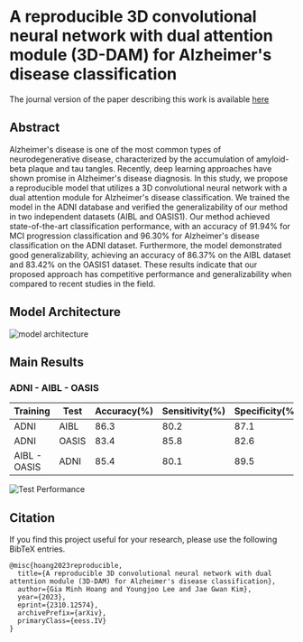 # A reproducible 3D convolutional neural network with dual attention module (3D-DAM) for Alzheimer's disease classification

The journal version of the paper describing this work is available [here](https://doi.org/10.48550/arXiv.2310.12574)

## Abstract

Alzheimer's disease is one of the most common types of neurodegenerative disease, characterized by the accumulation of amyloid-beta plaque and tau tangles. Recently, deep learning approaches have shown promise in Alzheimer's disease diagnosis. In this study, we propose a reproducible model that utilizes a 3D convolutional neural network with a dual attention module for Alzheimer's disease classification. We trained the model in the ADNI database and verified the generalizability of our method in two independent datasets (AIBL and OASIS1). Our method achieved state-of-the-art classification performance, with an accuracy of 91.94% for MCI progression classification and 96.30% for Alzheimer's disease classification on the ADNI dataset. Furthermore, the model demonstrated good generalizability, achieving an accuracy of 86.37% on the AIBL dataset and 83.42% on the OASIS1 dataset. These results indicate that our proposed approach has competitive performance and generalizability when compared to recent studies in the field.

## Model Architecture
![model architecture](https://github.com/giaminhgist/3D-DAM/blob/main/photo/model.png)

## Main Results

### ADNI - AIBL - OASIS

| Training| Test| Accuracy(%) | Sensitivity(%) | Specificity(%) | 
|-------------|----------|-----------|--------|----------|
| ADNI |  AIBL | 86.3 | 80.2 | 87.1 |
| ADNI |  OASIS |  83.4 | 85.8 | 82.6 |
| AIBL - OASIS |  ADNI | 85.4 |80.1 | 89.5 |

![Test Performance](https://github.com/giaminhgist/3D-DAM/blob/main/photo/test_performance.png)

## Citation

If you find this project useful for your research, please use the following BibTeX entries.

    @misc{hoang2023reproducible,
      title={A reproducible 3D convolutional neural network with dual attention module (3D-DAM) for Alzheimer's disease classification}, 
      author={Gia Minh Hoang and Youngjoo Lee and Jae Gwan Kim},
      year={2023},
      eprint={2310.12574},
      archivePrefix={arXiv},
      primaryClass={eess.IV}
    }
